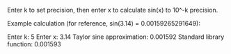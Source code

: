 Enter k to set precision, then enter x to calculate sin(x) to 10^-k precision.

Example calculation (for reference, sin(3.14) = 0.00159265291649):

Enter k: 5
Enter x: 3.14
Taylor sine approximation: 0.001592
Standard library function: 0.001593
